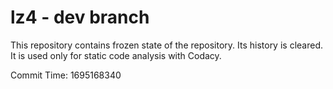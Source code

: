 # lz4 - dev branch

This repository contains frozen state of the repository.
Its history is cleared. It is used only for static code
analysis with Codacy.

Commit Time: 1695168340
